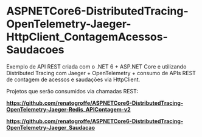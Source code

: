 # ASPNETCore6-DistributedTracing-OpenTelemetry-Jaeger-HttpClient_ContagemAcessos-Saudacoes
Exemplo de API REST criada com o .NET 6 + ASP.NET Core e utilizando Distributed Tracing com Jaeger + OpenTelemetry + consumo de APIs REST de contagem de acessos e saudações via HttpClient.

Projetos que serão consumidos via chamadas REST:

**https://github.com/renatogroffe/ASPNETCore6-DistributedTracing-OpenTelemetry-Jaeger-Redis_APIContagem-v2**

**https://github.com/renatogroffe/ASPNETCore6-DistributedTracing-OpenTelemetry-Jaeger_Saudacao**
